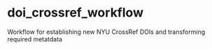 # doi_crossref_workflow
Workflow for establishing new NYU CrossRef DOIs and transforming required metatdata

